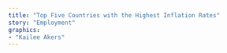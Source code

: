 ```yaml
---
title: "Top Five Countries with the Highest Inflation Rates"
story: "Employment"
graphics:
- "Kailee Akers"
---
```

<div class="divider"></div>
<section class="interactive flourish">
  <div class="flourish-embed flourish-chart" data-src="visualisation/263641"></div><script src="https://public.flourish.studio/resources/embed.js"></script>
</section>
<div class="divider"></div>